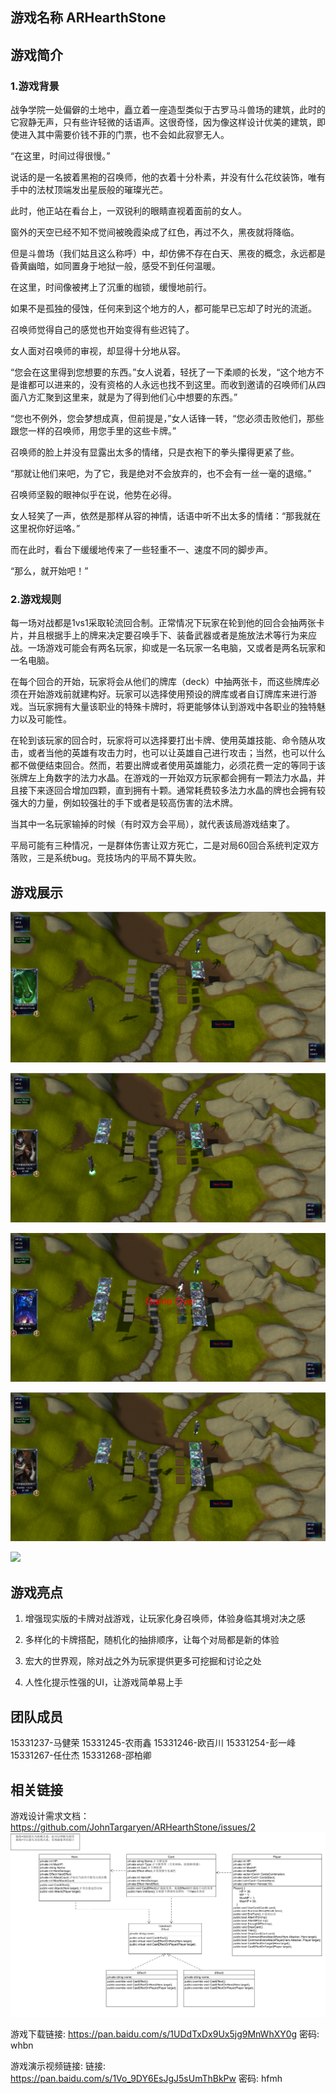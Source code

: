 ## 游戏名称 ARHearthStone

## 游戏简介

### 1.游戏背景
战争学院一处偏僻的土地中，矗立着一座造型类似于古罗马斗兽场的建筑，此时的它寂静无声，只有些许轻微的话语声。这很奇怪，因为像这样设计优美的建筑，即使进入其中需要价钱不菲的门票，也不会如此寂寥无人。

“在这里，时间过得很慢。”

说话的是一名披着黑袍的召唤师，他的衣着十分朴素，并没有什么花纹装饰，唯有手中的法杖顶端发出星辰般的璀璨光芒。

此时，他正站在看台上，一双锐利的眼睛直视着面前的女人。

窗外的天空已经不知不觉间被晚霞染成了红色，再过不久，黑夜就将降临。

但是斗兽场（我们姑且这么称呼）中，却仿佛不存在白天、黑夜的概念，永远都是昏黄幽暗，如同置身于地狱一般，感受不到任何温暖。

在这里，时间像被拷上了沉重的枷锁，缓慢地前行。

如果不是孤独的侵蚀，任何来到这个地方的人，都可能早已忘却了时光的流逝。

召唤师觉得自己的感觉也开始变得有些迟钝了。

女人面对召唤师的审视，却显得十分地从容。

“您会在这里得到您想要的东西。”女人说着，轻抚了一下柔顺的长发，“这个地方不是谁都可以进来的，没有资格的人永远也找不到这里。而收到邀请的召唤师们从四面八方汇聚到这里来，就是为了得到他们心中想要的东西。”

“您也不例外，您会梦想成真，但前提是，”女人话锋一转，“您必须击败他们，那些跟您一样的召唤师，用您手里的这些卡牌。”

召唤师的脸上并没有显露出太多的情绪，只是衣袍下的拳头攥得更紧了些。

“那就让他们来吧，为了它，我是绝对不会放弃的，也不会有一丝一毫的退缩。”

召唤师坚毅的眼神似乎在说，他势在必得。

女人轻笑了一声，依然是那样从容的神情，话语中听不出太多的情绪：“那我就在这里祝你好运咯。”

而在此时，看台下缓缓地传来了一些轻重不一、速度不同的脚步声。

“那么，就开始吧！”


### 2.游戏规则

每一场对战都是1vs1采取轮流回合制。正常情况下玩家在轮到他的回合会抽两张卡片，并且根据手上的牌来决定要召唤手下、装备武器或者是施放法术等行为来应战。一场游戏可能会有两名玩家，抑或是一名玩家一名电脑，又或者是两名玩家和一名电脑。

在每个回合的开始，玩家将会从他们的牌库（deck）中抽两张卡，而这些牌库必须在开始游戏前就建构好。玩家可以选择使用预设的牌库或者自订牌库来进行游戏。当玩家拥有大量该职业的特殊卡牌时，将更能够体认到游戏中各职业的独特魅力以及可能性。

在轮到该玩家的回合时，玩家将可以选择要打出卡牌、使用英雄技能、命令随从攻击，或者当他的英雄有攻击力时，也可以让英雄自己进行攻击；当然，也可以什么都不做便结束回合。然而，若要出牌或者使用英雄能力，必须花费一定的等同于该张牌左上角数字的法力水晶。在游戏的一开始双方玩家都会拥有一颗法力水晶，并且接下来逐回合增加四颗，直到拥有十颗。通常耗费较多法力水晶的牌也会拥有较强大的力量，例如较强壮的手下或者是较高伤害的法术牌。

当其中一名玩家输掉的时候（有时双方会平局），就代表该局游戏结束了。

平局可能有三种情况，一是群体伤害让双方死亡，二是对局60回合系统判定双方落败，三是系统bug。竞技场内的平局不算失败。

## 游戏展示

![对局初始](https://raw.githubusercontent.com/JohnTargaryen/ARHearthStone/master/%E5%AF%B9%E5%B1%80%E5%88%9D%E5%A7%8B.PNG)

![召唤英雄](https://raw.githubusercontent.com/JohnTargaryen/ARHearthStone/master/%E5%8F%AC%E5%94%A4%E8%8B%B1%E9%9B%84.PNG)

![游戏结束](https://raw.githubusercontent.com/JohnTargaryen/ARHearthStone/master/%E6%B8%B8%E6%88%8F%E7%BB%93%E6%9D%9F.PNG)

![英雄攻击](https://raw.githubusercontent.com/JohnTargaryen/ARHearthStone/master/%E8%8B%B1%E9%9B%84%E6%94%BB%E5%87%BB.PNG)

![](https://github.com/JohnTargaryen/ARHearthStone/blob/master/%E5%8F%AC%E5%94%A4%E8%8B%B1%E9%9B%84gif.gif)

## 游戏亮点

1. 增强现实版的卡牌对战游戏，让玩家化身召唤师，体验身临其境对决之感

2. 多样化的卡牌搭配，随机化的抽排顺序，让每个对局都是新的体验

3. 宏大的世界观，除对战之外为玩家提供更多可挖掘和讨论之处

4. 人性化提示性强的UI，让游戏简单易上手

## 团队成员

15331237-马健荣
15331245-农雨鑫
15331246-欧百川
15331254-彭一峰
15331267-任仕杰
15331268-邵柏卿

## 相关链接
游戏设计需求文档：https://github.com/JohnTargaryen/ARHearthStone/issues/2
![游戏逻辑](https://raw.githubusercontent.com/JohnTargaryen/ARHearthStone/master/%E6%B8%B8%E6%88%8F%E5%AF%B9%E5%B1%80%E9%80%BB%E8%BE%91%E5%AF%B9%E8%B1%A1.PNG)

游戏下载链接: https://pan.baidu.com/s/1UDdTxDx9Ux5jg9MnWhXY0g 密码: whbn

游戏演示视频链接: 链接: https://pan.baidu.com/s/1Vo_9DY6EsJgJ5sUmThBkPw 密码: hfmh
